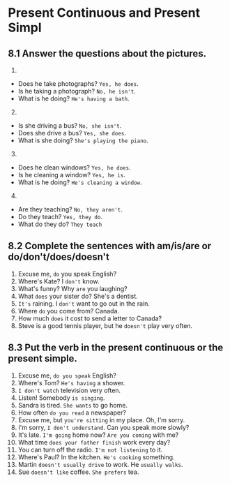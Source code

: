 # Present Continuous and Present Simpl
## 8.1 Answer the questions about the pictures.
1.
  * Does he take photographs? `Yes, he does`.
  * Is he taking a photograph? `No, he isn't`.
  * What is he doing? `He's having a bath`.
2.
  * Is she driving a bus? `No, she isn't`.
  * Does she drive a bus? `Yes, she does`.
  * What is she doing? `She's playing the piano`.
3.
  * Does he clean windows? `Yes, he does`.
  * Is he cleaning a window? `Yes, he is`.
  * What is he doing? `He's cleaning a window`.
4.
  * Are they teaching? `No, they aren't`.
  * Do they teach? `Yes, they do`.
  * What do they do? `They teach`
## 8.2 Complete the sentences with am/is/are or do/don't/does/doesn't
1. Excuse me, `do` you speak English?
2. Where's Kate? I `don't` know.
3. What's funny? Why `are` you laughing?
4. What `does` your sister do? She's a dentist.
5. `It's` raining. I `don't` want to go out in the rain.
6. Where `do` you come from? Canada.
7. How much `does` it cost to send a letter to Canada?
8. Steve is a good tennis player, but he `doesn't` play very often.
## 8.3 Put the verb in the present continuous or the present simple.
1. Excuse me, `do you speak` English?
2. Where's Tom? `He's having` a shower.
3. `I don't watch` television very often.
4. Listen! Somebody `is singing`.
5. Sandra is tired. `She wants` to go home.
6. How often `do you read` a newspaper?
7. Excuse me, but `you're sitting` in my place. Oh, I'm sorry.
8. I'm sorry, `I don't understand`. Can you speak more slowly?
9. It's late. `I'm going` home now? `Are you coming` with me?
10. What time `does your father finish` work every day?
11. You can turn off the radio. `I'm not listening` to it.
12. Where's Paul? In the kitchen. `He's cooking` something.
13. Martin `doesn't usually drive` to work. He `usually walks`.
14. Sue `doesn't like` coffee. `She prefers` tea.
